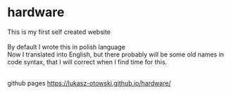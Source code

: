 # hardware

This is my first self created website<br><br>
By default I wrote this in polish language<br>
Now I translated into English, but there probably will be some old names in code syntax, that I will correct when I find time for this.<br><br>

github pages https://lukasz-otowski.github.io/hardware/